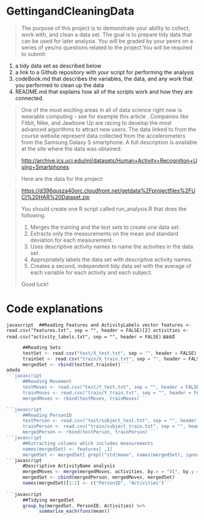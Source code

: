 # GettingandCleaningData

> The purpose of this project is to demonstrate your ability to collect, work with, and clean a data set. The goal is to prepare tidy data that can be used for later analysis. You will be graded by your peers on a series of yes/no questions related to the project.You will be required to submit:
>
1. a tidy data set as described below
2. a link to a Github repository with your script for performing the analysis
3. codeBook.md that describes the variables, the data, and any work that you performed to clean up the data 
4. README.md that explains how all of the scripts work and how they are connected.  
>
> One of the most exciting areas in all of data science right now is wearable computing - see for example this article . Companies like Fitbit, Nike, and Jawbone Up are racing to develop the most advanced algorithms to attract new users. The data linked to from the course website represent data collected from the accelerometers from the Samsung Galaxy S smartphone. A full description is available at the site where the data was obtained: 
> 
> http://archive.ics.uci.edu/ml/datasets/Human+Activity+Recognition+Using+Smartphones 

> Here are the data for the project: 

> https://d396qusza40orc.cloudfront.net/getdata%2Fprojectfiles%2FUCI%20HAR%20Dataset.zip 
> 
> You should create one R script called run_analysis.R that does the following. 
> 
> 1. Merges the training and the test sets to create one data set.
> 2. Extracts only the measurements on the mean and standard deviation for each measurement.
> 3. Uses descriptive activity names to name the activities in the data set.
> 4. Appropriately labels the data set with descriptive activity names.
> 5. Creates a second, independent tidy data set with the average of each variable for each activity and each subject. 
> 
> Good luck!

# Code explanations
`javascript 
      ##Reading Features and ActivityLabels vector
      features <- read.csv("features.txt", sep = "", header = FALSE)[2]
      activities <- read.csv("activity_labels.txt", sep = "", header = FALSE)`
aasd
````javascript 
      ##Reading Sets
      testSet <- read.csv("test/X_test.txt", sep = "", header = FALSE)
      trainSet <- read.csv("train/X_train.txt", sep = "", header = FALSE)
      mergedSet <- rbind(testSet,trainSet)````      
adada
```javascript 
      ##Reading Movement
      testMoves <- read.csv("test/Y_test.txt", sep = "", header = FALSE)
      trainMoves <- read.csv("train/Y_train.txt", sep = "", header = FALSE)
      mergedMoves <- rbind(testMoves, trainMoves)```

```javascript 
      ##Reading PersonID
      testPerson <- read.csv("test/subject_test.txt", sep = "", header = FALSE)
      trainPerson <- read.csv("train/subject_train.txt", sep = "", header = FALSE)
      mergedPerson <- rbind(testPerson, trainPerson)```
```javascript       
      ##Extracting columns which includes measurements
      names(mergedSet) <- features[ ,1]
      mergedSet <- mergedSet[ grepl("std|mean", names(mergedSet), ignore.case = TRUE) ] 
```javascript       
      #Descriptive ActivityName analysis
      mergedMoves <- merge(mergedMoves, activities, by.x = "V1", by.y = "V1")[2]
      mergedSet <- cbind(mergedPerson, mergedMoves, mergedSet)
      names(mergedSet)[1:2] <- c("PersonID", "Activities")```
      
```javascript       
      ##Tidying mergedSet
      group_by(mergedSet, PersonID, Activities) %>%
            summarise_each(funs(mean))```
      
      
